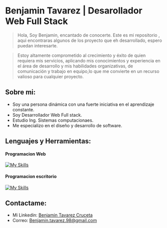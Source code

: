 # Benjamin Tavarez | Desarollador Web Full Stack

> Hola, Soy Benjamin, encantado de conocerte. Este es mi repositorio , aqui encontraras algunos de los proyecto que eh desarrollado, espero puedan interesarte. 

> Estoy altamente comprometido al crecimiento y éxito de quien requiera mis servicios, aplicando mis conocimientos y experiencia en el área de desarrollo y mis habilidades organizativas, de comunicación y trabajo en equipo,lo que me convierte en un recurso valioso para cualquier proyecto.

## Sobre mi:
- Soy una persona dinámica con una fuerte iniciativa en el aprendizaje constante.
- Soy Desarrollador Web Full stack.
- Estudio Ing. Sistemas computacionaes.
- Me especializo en el diseño y desarrollo de software.


## Lenguajes y Herramientas:
#### Programacion Web
[![My Skills](https://skillicons.dev/icons?i=html,css,bootstrap,tailwind,js,react,next,php,laravel)](https://skillicons.dev)

#### Programacion escritorio
[![My Skills](https://skillicons.dev/icons?i=c,cpp,cs,java,mysql,github)](https://skillicons.dev)

<!-- 

![a](http://github-profile-summary-cards.vercel.app/api/cards/repos-per-language?username=sirbeho&theme=algolia)

  ![Herbert's GitHub stats](https://github-readme-stats.vercel.app/api/top-langs/?username=sirbeho&theme=blue-green&locale=es&langs_count=10&hide=C)

  [![Readme Card](https://github-readme-stats.vercel.app/api/pin/?username=sirbeho&repo=Autentification&theme=blue-green)](https://github.com/sirbeho/Autentification)
 -->

## Contactame:

- Mi Linkedin: [Benjamin Tavarez Cruceta](https://www.linkedin.com/in/benjamin-tavarez-cruceta-052aa623b/)
- Correo: Benjamin.tavarez.98@gmail.com


